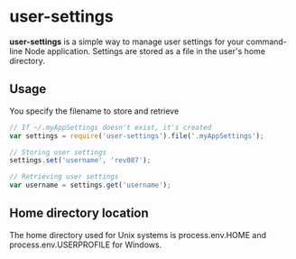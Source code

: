 # user-settings

__user-settings__ is a simple way to manage user settings for your command-line Node application. Settings are stored as a file in the user's home directory.

## Usage

You specify the filename to store and retrieve

```js
// If ~/.myAppSettings doesn't exist, it's created
var settings = require('user-settings').file('.myAppSettings');

// Storing user settings
settings.set('username', 'rev087');

// Retrieving user settings
var username = settings.get('username');

```

## Home directory location

The home directory used for Unix systems is process.env.HOME and process.env.USERPROFILE for Windows.